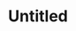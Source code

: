 ---
ee_id_thing: '4457'
site: '1'
type: '2'
inv_num: 2018-098
add_credit:
url: 2018-098-untitled
title: Untitled
year: '2018'
display_year: '2018'
medium: Blueberry, Rasberry on Somerset paper
dims: 11 x 7.5 in
pitch:
ps:
live_url:
youtube:
https://github.com/coryarcangel/alu:
imgs: untitled-2018-098-db-ih--qTwf.jpg
subheading:
download:
commission:
related:
layout: things-i-made
---